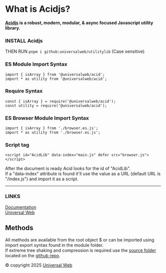 
# What is Acidjs?

**[Acidjs](https://acidjs.com) is a robust, modern, modular, & async focused Javascript utility library.**

### INSTALL Acidjs

THEN RUN `pnpm i github:universalweb/utilitylib` (Case sensitive)

### ES Module Import Syntax

`import { isArray } from '@universalweb/acid';`  
`import * as utility from '@universalweb/acid';`

### Require Syntax

`const { isArray } = require('@universalweb/acid');`  
`const utility = require('@universalweb/acid');`

### ES Browser Module Import Syntax

`import { isArray } from './browser.es.js';`  
`import * as utility from './browser.es.js';`  

### Script tag

`<script id="AcidLib" data-index="main.js" defer src="browser.js"></script>`  

After the document is ready Acid looks for the id of "AcidLib".  
If a "data-index" attribute is found it'll use the value as a URL (default URL is "/index.js") and import it as a script.  

---

### LINKS

[Documentation](https://acidjs.com)  
[Universal Web](https://universalweb.io)  

## Methods

All methods are available from the root object \$ or can be imported using import export syntax found in the module folder.  
If extreme tree shaking and compression is required use the [source folder](https://github.com/universalweb/Acid/tree/master/source) located on the [github repo](https://github.com/universalweb/Acid/tree/master/).  

© copyright 2025 [Universal Web](https://universalweb.io)
